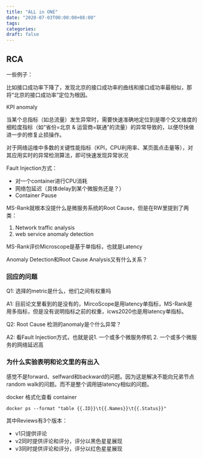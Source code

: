 ```yaml
---
title: "ALL in ONE"
date: "2020-07-03T00:00:00+08:00"
tags: 
categories: 
draft: false
---
```




## RCA

一些例子：

比如接口成功率下降了，发现北京的接口成功率的曲线和接口成功率最相似，那将“北京的接口成功率”定位为根因。

KPI anomaly

当某个总指标（如总流量）发生异常时，需要快速准确地定位到是哪个交叉维度的细粒度指标（如“省份=北京 & 运营商=联通”的流量）的异常导致的，以便尽快做进一步的修复止损操作。

对于网络运维中多数的关键性能指标（KPI，CPU利用率、某页面点击量等），对其应用实时的异常检测算法，即可快速发现异常状况

Fault Injection方式：

- 对一个container进行CPU消耗
- 网络包延迟（具体delay到某个微服务还是？）
- Container Pause



MS-Rank就根本没提什么是微服务系统的Root Cause，但是在RW里提到了两类：

1. Network traffic analysis
2. web service anomaly detection

MS-Rank评价Microscope是基于单指标，也就是Latency



Anomaly Detection和Root Cause Analysis又有什么关系？



### 回应的问题

Q1: 选择的metric是什么，他们之间有权重吗

A1: 目前论文里看到的是没有的，MircoScope是用latency单指标，MS-Rank是用多指标，但是没有说明指标之前的权重，icws2020也是用latency单指标。

Q2: Root Cause 检测的anomaly是个什么异常？

A2: 看Fault Injection方式，也就是说1. 一个或多个微服务停机 2. 一个或多个微服务的网络延迟高



### 为什么实验表明和论文里的有出入

感觉不是forward、selfward和backward的问题。因为这是解决不能向兄弟节点random walk的问题。而不是整个调用链latency相似的问题。





docker 格式化查看 container

```shell
docker ps --format "table {{.ID}}\t{{.Names}}\t{{.Status}}"
```



其中Reviews有3个版本：

- v1只提供评论
- v2同时提供评论和评分，评分以黑色星星展现
- v3同时提供评论和评分，评分以红色星星展现